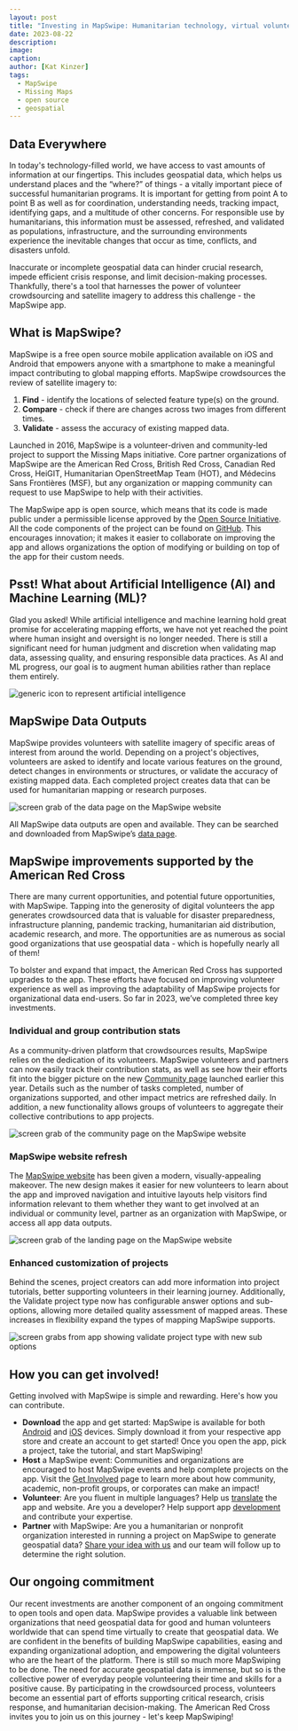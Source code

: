 ```yaml
---
layout: post
title: "Investing in MapSwipe: Humanitarian technology, virtual volunteering, and maps for good"
date: 2023-08-22
description:
image:
caption:
author: [Kat Kinzer]
tags:
  - MapSwipe
  - Missing Maps
  - open source
  - geospatial
---
```


## Data Everywhere

In today's technology-filled world, we have access to vast amounts of information at our fingertips. This includes geospatial data, which helps us understand places and the “where?” of things - a vitally important piece of successful humanitarian programs. It is important for getting from point A to point B as well as for coordination, understanding needs, tracking impact, identifying gaps, and a multitude of other concerns. For responsible use by humanitarians, this information must be assessed, refreshed, and validated as populations, infrastructure, and the surrounding environments experience the inevitable changes that occur as time, conflicts, and disasters unfold.

Inaccurate or incomplete geospatial data can hinder crucial research, impede efficient crisis response, and limit decision-making processes. Thankfully, there's a tool that harnesses the power of volunteer crowdsourcing and satellite imagery to address this challenge - the MapSwipe app.

## What is MapSwipe?

MapSwipe is a free open source mobile application available on iOS and Android that empowers anyone with a smartphone to make a meaningful impact contributing to global mapping efforts. MapSwipe crowdsources the review of satellite imagery to:


1. **Find** - identify the locations of selected feature type(s) on the ground.
2. **Compare** - check if there are changes across two images from different times. 
3. **Validate** - assess the accuracy of existing mapped data.

Launched in 2016, ​​MapSwipe is a volunteer-driven and community-led project to support the Missing Maps initiative. Core partner organizations of MapSwipe are the American Red Cross, British Red Cross, Canadian Red Cross, HeiGIT, Humanitarian OpenStreetMap Team (HOT), and Médecins Sans Frontières (MSF), but any organization or mapping community can request to use MapSwipe to help with their activities. 

The MapSwipe app is open source, which means that its code is made public under a permissible license approved by the [Open Source Initiative](https://opensource.org/). All the code components of the project can be found on [GitHub](https://github.com/mapswipe). This encourages innovation; it makes it easier to collaborate on improving the app and allows organizations the option of modifying or building on top of the app for their custom needs.

## Psst!  What about Artificial Intelligence (AI) and Machine Learning (ML)?

Glad you asked! While artificial intelligence and machine learning hold great promise for accelerating mapping efforts, we have not yet reached the point where human insight and oversight is no longer needed. There is still a significant need for human judgment and discretion when validating map data, assessing quality, and ensuring responsible data practices. As AI and ML progress, our goal is to augment human abilities rather than replace them entirely. 

![generic icon to represent artificial intelligence](/img/posts/20230822_noun-5960267.png)

## MapSwipe Data Outputs

MapSwipe provides volunteers with satellite imagery of specific areas of interest from around the world. Depending on a project's objectives, volunteers are asked to identify and locate various features on the ground, detect changes in environments or structures, or validate the accuracy of existing mapped data. Each completed project creates data that can be used for humanitarian mapping or research purposes. 

![screen grab of the data page on the MapSwipe website](/img/posts/20230822_data-page.png)

All MapSwipe data outputs are open and available. They can be searched and downloaded from MapSwipe’s [data page](https://mapswipe.org/en/data/).

## MapSwipe improvements supported by the American Red Cross

There are many current opportunities, and potential future opportunities, with MapSwipe. Tapping into the generosity of digital volunteers the app generates crowdsourced data that is valuable for disaster preparedness, infrastructure planning, pandemic tracking, humanitarian aid distribution, academic research, and more. The opportunities are as numerous as social good organizations that use geospatial data - which is hopefully nearly all of them! 

To bolster and expand that impact, the American Red Cross has supported upgrades to the app. These efforts have focused on improving volunteer experience as well as improving the adaptability of MapSwipe projects for organizational data end-users. So far in 2023, we’ve completed three key investments.

### Individual and group contribution stats

As a community-driven platform that crowdsources results, MapSwipe relies on the dedication of its volunteers. MapSwipe volunteers and partners can now easily track their contribution stats, as well as see how their efforts fit into the bigger picture on the new [Community page](https://community.mapswipe.org/) launched earlier this year. Details such as the number of tasks completed, number of organizations supported, and other impact metrics are refreshed daily. In addition, a new functionality allows groups of volunteers to aggregate their collective contributions to app projects.

![screen grab of the community page on the MapSwipe website](/img/posts/20230822_community-page.jpg)

### MapSwipe website refresh

The [MapSwipe website](https://mapswipe.org/en/) has been given a modern, visually-appealing makeover. The new design makes it easier for new volunteers to learn about the app and improved navigation and intuitive layouts help visitors find information relevant to them  whether they want to get involved at an individual or community level, partner as an organization with MapSwipe, or access all app data outputs.

![screen grab of the landing page on the MapSwipe website](/img/posts/20230822_website.png)

### Enhanced customization of projects

Behind the scenes, project creators can add more information into project tutorials, better supporting volunteers in their learning journey. Additionally, the Validate project type now has configurable answer options and sub-options, allowing more detailed quality assessment of mapped areas. These increases in flexibility expand the types of mapping MapSwipe supports.

![screen grabs from app showing validate project type with new sub options](/img/posts/20230822_validate.png) 

## How you can get involved!

Getting involved with MapSwipe is simple and rewarding. Here's how you can contribute.

- **Download** the app and get started: MapSwipe is available for both [Android](https://play.google.com/store/apps/details?id=org.missingmaps.mapswipe) and [iOS](https://apps.apple.com/us/app/mapswipe/id1133855392?ls=1) devices. Simply download it from your respective app store and create an account to get started! Once you open the app, pick a project, take the tutorial, and start MapSwiping!
- **Host** a MapSwipe event: Communities and organizations are encouraged to host MapSwipe events and help complete projects on the app. Visit the [Get Involved](https://mapswipe.org/en/get-involved/) page to learn more about how community, academic, non-profit groups, or corporates can make an impact!
- **Volunteer**: Are you fluent in multiple languages?  Help us [translate](https://explore.transifex.com/mapswipe/) the app and website.  Are you a developer? Help support app [development](https://github.com/mapswipe/mapswipe/blob/master/CONTRIBUTING.md) and contribute your expertise. 
- **Partner** with MapSwipe:  Are you a humanitarian or nonprofit organization interested in running a project on MapSwipe to generate geospatial data? [Share your idea with us](https://docs.google.com/forms/d/e/1FAIpQLSetcSda6EyuvOXMUPe7Gw7wNNIdR9R9RlvOi1j9Zu-C3ZXtbg/viewform?usp=sf_link) and our team will follow up to determine the right solution.

## Our ongoing commitment

Our recent investments are another component of an ongoing commitment to open tools and open data. MapSwipe provides a valuable link between organizations that need geospatial data for good  and human volunteers worldwide that can spend time virtually to create that geospatial data.  We are confident in the benefits of building MapSwipe capabilities, easing and expanding organizational adoption, and empowering the digital volunteers who are the heart of the platform. There is still so much more MapSwiping to be done. The need for accurate geospatial data is immense, but so is the collective power of everyday people volunteering their time and skills for a positive cause. By participating in the crowdsourced process, volunteers become an essential part of efforts supporting critical research, crisis response, and humanitarian decision-making. The American Red Cross invites you to join us on this journey - let's keep MapSwiping!

